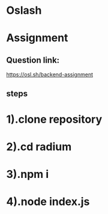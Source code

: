 # Oslash
# Assignment

## Question link:

https://osl.sh/backend-assignment

## steps
# 1).clone repository
# 2).cd radium
# 3).npm i
# 4).node index.js
